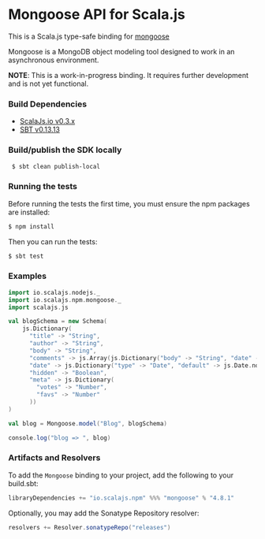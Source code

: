 Mongoose API for Scala.js
================================
This is a Scala.js type-safe binding for [mongoose](https://www.npmjs.com/package/mongoose)

Mongoose is a MongoDB object modeling tool designed to work in an asynchronous environment.

**NOTE**: This is a work-in-progress binding. It requires further development and is not yet functional.

### Build Dependencies

* [ScalaJs.io v0.3.x](https://github.com/scalajs-io/scalajs.io)
* [SBT v0.13.13](http://www.scala-sbt.org/download.html)

### Build/publish the SDK locally

```bash
 $ sbt clean publish-local
```

### Running the tests

Before running the tests the first time, you must ensure the npm packages are installed:

```bash
$ npm install
```

Then you can run the tests:

```bash
$ sbt test
```

### Examples

```scala
import io.scalajs.nodejs._
import io.scalajs.npm.mongoose._
import scalajs.js

val blogSchema = new Schema(
    js.Dictionary(
      "title" -> "String",
      "author" -> "String",
      "body" -> "String",
      "comments" -> js.Array(js.Dictionary("body" -> "String", "date" -> "Date")),
      "date" -> js.Dictionary("type" -> "Date", "default" -> js.Date.now),
      "hidden" -> "Boolean",
      "meta" -> js.Dictionary(
        "votes" -> "Number",
        "favs" -> "Number"
      ))
)

val blog = Mongoose.model("Blog", blogSchema)

console.log("blog => ", blog)
```

### Artifacts and Resolvers

To add the `Mongoose` binding to your project, add the following to your build.sbt:  

```sbt
libraryDependencies += "io.scalajs.npm" %%% "mongoose" % "4.8.1"
```

Optionally, you may add the Sonatype Repository resolver:

```sbt   
resolvers += Resolver.sonatypeRepo("releases") 
```